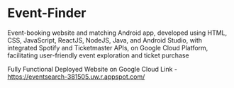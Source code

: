 # Event-Finder
Event-booking website and matching Android app, developed using HTML, CSS, JavaScript, ReactJS, NodeJS,
Java, and Android Studio, with integrated Spotify and Ticketmaster APIs, on Google Cloud Platform, facilitating
user-friendly event exploration and ticket purchase

Fully Functional Deployed Website on Google Cloud Link - https://eventsearch-381505.uw.r.appspot.com/
